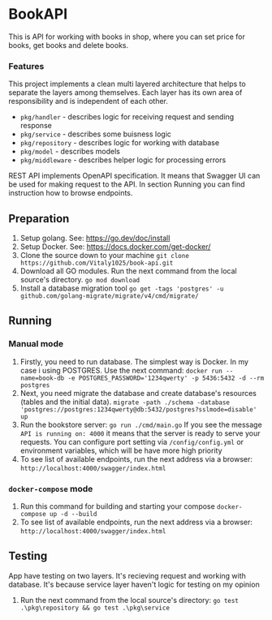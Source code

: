 # BookAPI
This is API for working with books in shop, where you can set price for books, get books and delete books.
### Features
This project implements a clean multi layered architecture that helps to separate the layers among themselves. Each layer has its own area of responsibility and is independent of each other.
   - ```pkg/handler```  - describes logic for receiving request and sending response
   - ```pkg/service```  - describes some buisness logic
   - ```pkg/repository```  - describes logic for working with database 
   - ```pkg/model```  - describes models
   - ```pkg/middleware```  - describes helper logic for processing errors

REST API implements OpenAPI specification. It means that Swagger UI can be used for making request to the API. In section Running you can find instruction how to browse endpoints.
## Preparation

1. Setup golang. See: https://go.dev/doc/install
2. Setup Docker. See: https://docs.docker.com/get-docker/
3. Clone the source down to your machine 
    ```git clone https://github.com/Vitaly1025/book-api.git```
4. Download all GO modules. Run the next command from the local source's directory.
   ```go mod download```
5. Install a database migration tool
   ```go get -tags 'postgres' -u github.com/golang-migrate/migrate/v4/cmd/migrate/```
## Running
### Manual mode
1. Firstly, you need to run database. The simplest way is Docker. In my case i using POSTGRES.  Use the next command:
    ```docker run --name=book-db -e POSTGRES_PASSWORD='1234qwerty' -p 5436:5432 -d --rm postgres```
2. Next, you need migrate the database and create database's resources (tables and the initial data). 
   ```migrate -path ./schema -database 'postgres://postgres:1234qwerty@db:5432/postgres?sslmode=disable' up```
3. Run the bookstore server:
   ```go run ./cmd/main.go```
   If you see the message ```API is running on: 4000``` it means that the server is ready to serve your requests. You can configure port setting via ``/config/config.yml`` or environment variables, which will be have more high priority
4. To see list of available endpoints, run the next address via a browser: 
   ```http://localhost:4000/swagger/index.html```
  
### ```docker-compose``` mode
1. Run this command for building and starting your compose
    ``docker-compose up -d --build``
2. To see list of available endpoints, run the next address via a browser: 
   ```http://localhost:4000/swagger/index.html```
## Testing
App have testing on two layers. It's recieving request and working with database. It's because service layer haven't logic for testing on my opinion
1. Run the next command from the local source's directory:
   ```go test .\pkg\repository && go test .\pkg\service```
